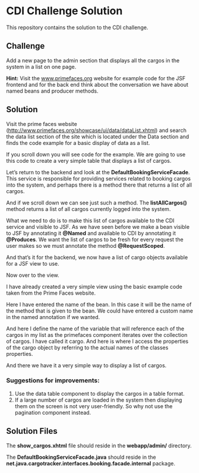 # CDI Challenge Solution

This repository contains the solution to the CDI challenge.

## Challenge

Add a new page to the admin section that displays all the cargos in the system in a list on one page.

**Hint:** Visit the www.primefaces.org website for example code for the JSF frontend and for the back end think about the conversation we have about named beans and producer methods.



## Solution

Visit the prime faces website (http://www.primefaces.org/showcase/ui/data/dataList.xhtml) and search the data list section of the site which is located under the Data section and finds the code example for a basic display of data as a list.

If you scroll down you will see code for the example. We are going to use this code to create a very simple table that displays a list of cargos.

Let’s return to the backend and look at the **DefaultBookingServiceFacade**. This service is responsible for providing services related to booking cargos into the system, and perhaps there is a method there that returns a list of all cargos.

And if we scroll down we can see just such a method. The **listAllCargos()** method returns a list of all cargos currently logged into the system.

What we need to do is to make this list of cargos available to the CDI service and visible to JSF. As we have seen before we make a bean visible to JSF by annotating it **@Named** and available to CDI by annotating it **@Produces**. We want the list of cargos to be fresh for every request the user makes so we must annotate the method **@RequestScoped**.

And that’s it for the backend, we now have a list of cargo objects available for a JSF view to use.

Now over to the view.

I have already created a very simple view using the basic example code taken from the Prime Faces website.

Here I have entered the name of the bean. In this case it will be the name of the method that is given to the bean. We could have entered a custom name in the named annotation if we wanted.

And here I define the name of the variable that will reference each of the cargos in my list as the primefaces component iterates over the collection of cargos. I have called it cargo. And here is where I access the properties of the cargo object by referring to the actual names of the classes properties.

And there we have it a very simple way to display a list of cargos.

### Suggestions for improvements:

1. Use the data table component to display the cargos in a table format.
2. If a large number of cargos are loaded in the system then displaying them on the screen is not very user-friendly. So why not use the pagination component instead.



## Solution Files

The **show_cargos.xhtml** file should reside in the **webapp/admin/** directory.

The **DefaultBookingServiceFacade.java** should reside in the **net.java.cargotracker.interfaces.booking.facade.internal** package.
